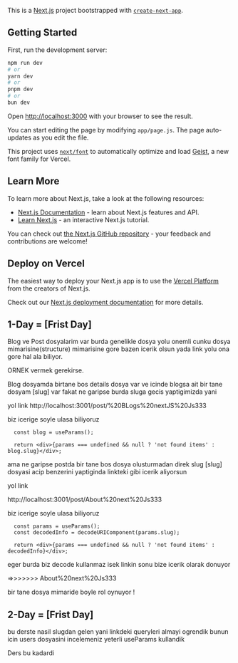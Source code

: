 This is a [Next.js](https://nextjs.org) project bootstrapped with [`create-next-app`](https://nextjs.org/docs/app/api-reference/cli/create-next-app).

## Getting Started

First, run the development server:

```bash
npm run dev
# or
yarn dev
# or
pnpm dev
# or
bun dev
```

Open [http://localhost:3000](http://localhost:3000) with your browser to see the result.

You can start editing the page by modifying `app/page.js`. The page auto-updates as you edit the file.

This project uses [`next/font`](https://nextjs.org/docs/app/building-your-application/optimizing/fonts) to automatically optimize and load [Geist](https://vercel.com/font), a new font family for Vercel.

## Learn More

To learn more about Next.js, take a look at the following resources:

- [Next.js Documentation](https://nextjs.org/docs) - learn about Next.js features and API.
- [Learn Next.js](https://nextjs.org/learn) - an interactive Next.js tutorial.

You can check out [the Next.js GitHub repository](https://github.com/vercel/next.js) - your feedback and contributions are welcome!

## Deploy on Vercel

The easiest way to deploy your Next.js app is to use the [Vercel Platform](https://vercel.com/new?utm_medium=default-template&filter=next.js&utm_source=create-next-app&utm_campaign=create-next-app-readme) from the creators of Next.js.

Check out our [Next.js deployment documentation](https://nextjs.org/docs/app/building-your-application/deploying) for more details.

## 1-Day = [Frist Day]

Blog ve Post dosyalarim var burda genelikle dosya yolu onemli cunku dosya mimarisine(structure) mimarisine gore bazen icerik olsun yada link yolu ona gore hal ala biliyor.

ORNEK vermek gerekirse.

Blog dosyamda birtane bos details dosya var ve icinde blogsa ait bir tane dosyam [slug] var fakat ne garipse burda sluga gecis yaptigimizda yani

yol link
http://localhost:3001/post/%20BLogs%20nextJS%20Js333

biz icerige soyle ulasa biliyoruz

      const blog = useParams();

      return <div>{params === undefined && null ? 'not found items' : blog.slug}</div>;

ama ne garipse postda bir tane bos dosya olusturmadan direk slug [slug] dosyasi acip benzerini yaptiginda linkteki gibi icerik aliyorsun

yol link

http://localhost:3001/post/About%20next%20Js333

biz icerige soyle ulasa biliyoruz

      const params = useParams();
      const decodedInfo = decodeURIComponent(params.slug);

      return <div>{params === undefined && null ? 'not found items' : decodedInfo}</div>;

eger burda biz decode kullanmaz isek linkin sonu bize icerik olarak donuyor

=>>>>>>> About%20next%20Js333

bir tane dosya mimaride boyle rol oynuyor !




## 2-Day = [Frist Day]

bu derste nasil slugdan gelen yani linkdeki queryleri almayi ogrendik 
bunun icin users dosyasini incelemeniz yeterli 
useParams kullandik 

Ders bu kadardi 